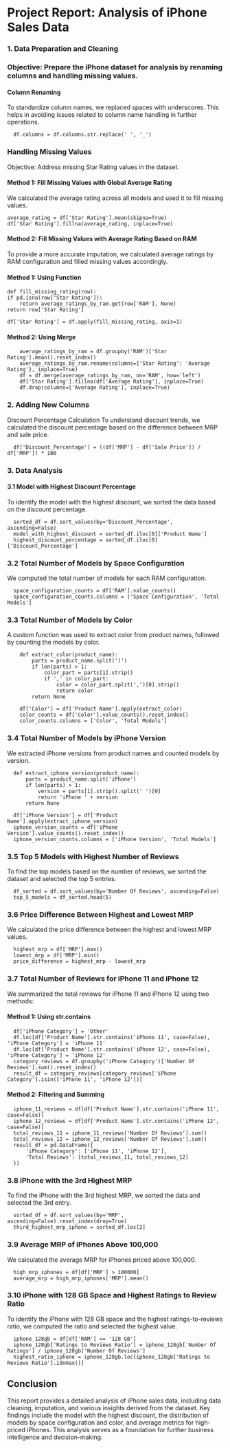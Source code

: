 # Project Report: Analysis of iPhone Sales Data
### 1. Data Preparation and Cleaning
### Objective: Prepare the iPhone dataset for analysis by renaming columns and handling missing values.

#### Column Renaming
To standardize column names, we replaced spaces with underscores. This helps in avoiding issues related to column name handling in further operations.


      df.columns = df.columns.str.replace(' ', '_')
      
### Handling Missing Values
Objective: Address missing Star Rating values in the dataset.

#### Method 1: Fill Missing Values with Global Average Rating
We calculated the average rating across all models and used it to fill missing values.


    average_rating = df['Star Rating'].mean(skipna=True)
    df['Star Rating'].fillna(average_rating, inplace=True)

#### Method 2: Fill Missing Values with Average Rating Based on RAM
To provide a more accurate imputation, we calculated average ratings by RAM configuration and filled missing values accordingly.

#### Method 1: Using Function
    def fill_missing_rating(row):
    if pd.isna(row['Star Rating']):
        return average_ratings_by_ram.get(row['RAM'], None)
    return row['Star Rating']

    df['Star Rating'] = df.apply(fill_missing_rating, axis=1)

#### Method 2: Using Merge
        average_ratings_by_ram = df.groupby('RAM')['Star Rating'].mean().reset_index()
        average_ratings_by_ram.rename(columns={'Star Rating': 'Average Rating'}, inplace=True)
        df = df.merge(average_ratings_by_ram, on='RAM', how='left')
        df['Star Rating'].fillna(df['Average Rating'], inplace=True)
        df.drop(columns=['Average Rating'], inplace=True)


### 2. Adding New Columns
Discount Percentage Calculation
To understand discount trends, we calculated the discount percentage based on the difference between MRP and sale price.


      df['Discount_Percentage'] = ((df['MRP'] - df['Sale Price']) / df['MRP']) * 100
      
### 3. Data Analysis
#### 3.1 Model with Highest Discount Percentage
To identify the model with the highest discount, we sorted the data based on the discount percentage.

      sorted_df = df.sort_values(by='Discount_Percentage', ascending=False)
      model_with_highest_discount = sorted_df.iloc[0]['Product Name']
      highest_discount_percentage = sorted_df.iloc[0]['Discount_Percentage']
      
### 3.2 Total Number of Models by Space Configuration
We computed the total number of models for each RAM configuration.


      space_configuration_counts = df['RAM'].value_counts()
      space_configuration_counts.columns = ['Space Configuration', 'Total Models']

      
### 3.3 Total Number of Models by Color
A custom function was used to extract color from product names, followed by counting the models by color.


        def extract_color(product_name):
            parts = product_name.split('(')
            if len(parts) > 1:
                color_part = parts[1].strip()
                if ',' in color_part:
                    color = color_part.split(',')[0].strip()
                    return color
            return None

        df['Color'] = df['Product Name'].apply(extract_color)
        color_counts = df['Color'].value_counts().reset_index()
        color_counts.columns = ['Color', 'Total Models']
        
### 3.4 Total Number of Models by iPhone Version
We extracted iPhone versions from product names and counted models by version.

      def extract_iphone_version(product_name):
          parts = product_name.split('iPhone')
          if len(parts) > 1:
              version = parts[1].strip().split(' ')[0]
              return 'iPhone ' + version
          return None

      df['iPhone Version'] = df['Product Name'].apply(extract_iphone_version)
      iphone_version_counts = df['iPhone Version'].value_counts().reset_index()
      iphone_version_counts.columns = ['iPhone Version', 'Total Models']

    
### 3.5 Top 5 Models with Highest Number of Reviews
To find the top models based on the number of reviews, we sorted the dataset and selected the top 5 entries.

      df_sorted = df.sort_values(by='Number Of Reviews', ascending=False)
      top_5_models = df_sorted.head(5)

### 3.6 Price Difference Between Highest and Lowest MRP
We calculated the price difference between the highest and lowest MRP values.


      highest_mrp = df['MRP'].max()
      lowest_mrp = df['MRP'].min()
      price_difference = highest_mrp - lowest_mrp

### 3.7 Total Number of Reviews for iPhone 11 and iPhone 12
We summarized the total reviews for iPhone 11 and iPhone 12 using two methods:

#### Method 1: Using str.contains

      df['iPhone Category'] = 'Other'
      df.loc[df['Product Name'].str.contains('iPhone 11', case=False), 'iPhone Category'] = 'iPhone 11'
      df.loc[df['Product Name'].str.contains('iPhone 12', case=False), 'iPhone Category'] = 'iPhone 12'
      category_reviews = df.groupby('iPhone Category')['Number Of Reviews'].sum().reset_index()
      result_df = category_reviews[category_reviews['iPhone Category'].isin(['iPhone 11', 'iPhone 12'])]
      
#### Method 2: Filtering and Summing

      iphone_11_reviews = df[df['Product Name'].str.contains('iPhone 11', case=False)]
      iphone_12_reviews = df[df['Product Name'].str.contains('iPhone 12', case=False)]
      total_reviews_11 = iphone_11_reviews['Number Of Reviews'].sum()
      total_reviews_12 = iphone_12_reviews['Number Of Reviews'].sum()
      result_df = pd.DataFrame({
          'iPhone Category': ['iPhone 11', 'iPhone 12'],
          'Total Reviews': [total_reviews_11, total_reviews_12]
      })
      
### 3.8 iPhone with the 3rd Highest MRP
To find the iPhone with the 3rd highest MRP, we sorted the data and selected the 3rd entry.

      sorted_df = df.sort_values(by='MRP', ascending=False).reset_index(drop=True)
      third_highest_mrp_iphone = sorted_df.loc[2]

### 3.9 Average MRP of iPhones Above 100,000
We calculated the average MRP for iPhones priced above 100,000.
      
      high_mrp_iphones = df[df['MRP'] > 100000]
      average_mrp = high_mrp_iphones['MRP'].mean()

### 3.10 iPhone with 128 GB Space and Highest Ratings to Review Ratio
To identify the iPhone with 128 GB space and the highest ratings-to-reviews ratio, we computed the ratio and selected the highest value.


      iphone_128gb = df[df['RAM'] == '128 GB']
      iphone_128gb['Ratings to Reviews Ratio'] = iphone_128gb['Number Of Ratings'] / iphone_128gb['Number Of Reviews']
      highest_ratio_iphone = iphone_128gb.loc[iphone_128gb['Ratings to Reviews Ratio'].idxmax()]

      
## Conclusion
This report provides a detailed analysis of iPhone sales data, including data cleaning, imputation, and various insights derived from the dataset. Key findings include the model with the highest discount, the distribution of models by space configuration and color, and average metrics for high-priced iPhones. This analysis serves as a foundation for further business intelligence and decision-making.
